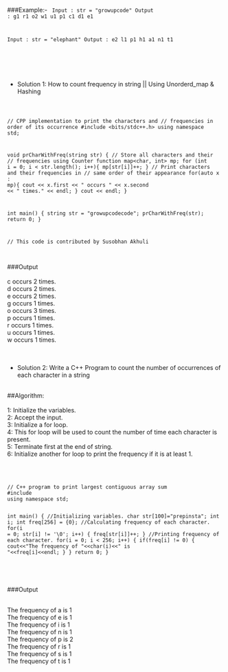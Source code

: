 ###Example:-
<Code language="cpp">
Input : str = "growupcode"
Output : g1 r1 o2 w1 u1 p1 c1 d1 e1

Input : str = "elephant"
Output : e2 l1 p1 h1 a1 n1 t1

</Code> <br/><br/>

* Solution 1: How to count frequency in string || Using Unorderd_map & Hashing 



<Code language="cpp">

// CPP implementation to print the characters and
// frequencies in order of its occurrence
#include <bits/stdc++.h>
using namespace std;

void prCharWithFreq(string str)
{
	// Store all characters and their
	// frequencies using Counter function
	map<char, int> mp;
	for (int i = 0; i < str.length(); i++){
		mp[str[i]]++;
    }
	// Print characters and their frequencies in
	// same order of their appearance
    for(auto x : mp){
        cout << x.first << " occurs " << x.second << " times." << endl;
    }
	cout << endl;
}

int main()
{
	string str = "growupcodecode";
	prCharWithFreq(str);
	return 0;
}

// This code is contributed by Susobhan Akhuli

</Code>

<br/>
###Output<br/><br/>
c occurs 2 times.<br/>
d occurs 2 times.<br/>
e occurs 2 times.<br/>
g occurs 1 times.<br/>
o occurs 3 times.<br/>
p occurs 1 times.<br/>
r occurs 1 times.<br/>
u occurs 1 times.<br/>
w occurs 1 times.<br/><br/><br/>


* Solution 2: Write a C++ Program to count the number of occurrences of each character in a string<br/><br/>

##Algorithm:<br/><br/>
1: Initialize the variables.<br/>
2: Accept the input.<br/>
3: Initialize a for loop.<br/>
4: This for loop will be used to count the number of time each character is present.<br/>
5: Terminate first at the end of string. <br/>
6: Initialize another for loop to print the frequency if it is at least 1.<br/><br/><br/>

<Code language="cpp">
// C++ program to print largest contiguous array sum
#include <bits/stdc++.h>
using namespace std;

int main()
{
    //Initializing variables.
    char str[100]="prepinsta";
    int i;
    int freq[256] = {0};
    //Calculating frequency of each character.
    for(i = 0; str[i] != '\0'; i++)
    {
        freq[str[i]]++;
    }
    //Printing frequency of each character.
    for(i = 0; i < 256; i++)
    {
        if(freq[i] != 0)
        {
           cout<<"The frequency of "<<char(i)<<" is "<<freq[i]<<endl;
        }
    }
    return 0;
}

</Code><br/>


###Output<br/><br/>

The frequency of a is 1<br/>
The frequency of e is 1<br/>
The frequency of i is 1<br/>
The frequency of n is 1<br/>
The frequency of p is 2<br/>
The frequency of r is 1<br/>
The frequency of s is 1<br/>
The frequency of t is 1<br/><br/><br/>


